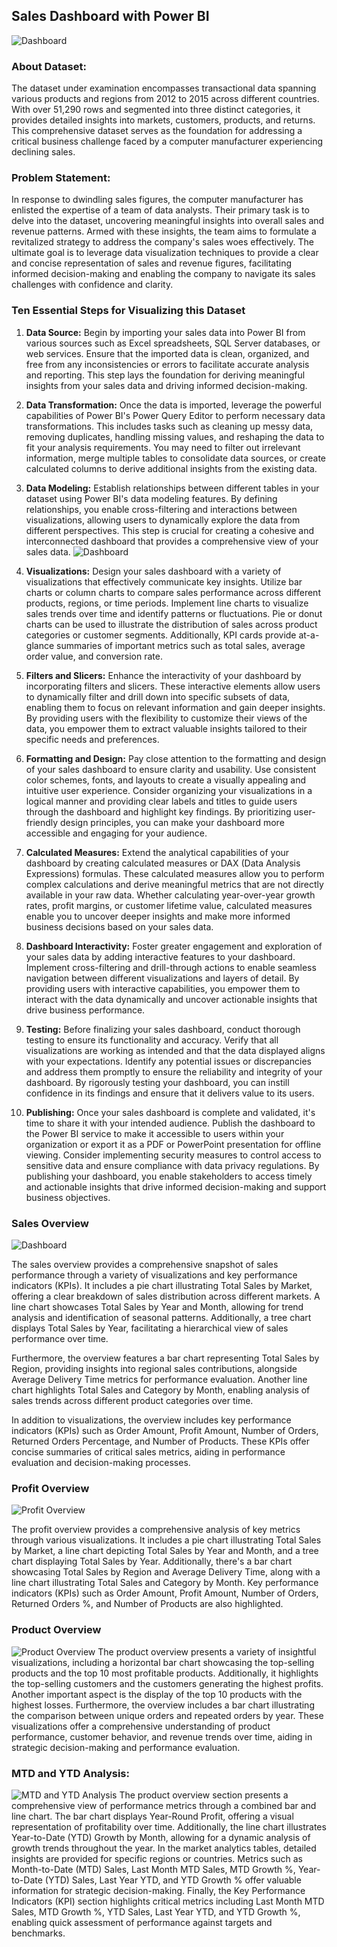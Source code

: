 ## Sales Dashboard with Power BI
![Dashboard](https://github.com/Sadikctg/Project_6_Sales_Dashboard_with_PowerBI/blob/main/images/Analytics%20cover.png)


### About Dataset:
The dataset under examination encompasses transactional data spanning various products and regions from 2012 to 2015 across different countries. With over 51,290 rows and segmented into three distinct categories, it provides detailed insights into markets, customers, products, and returns. This comprehensive dataset serves as the foundation for addressing a critical business challenge faced by a computer manufacturer experiencing declining sales.

### Problem Statement:
In response to dwindling sales figures, the computer manufacturer has enlisted the expertise of a team of data analysts. Their primary task is to delve into the dataset, uncovering meaningful insights into overall sales and revenue patterns. Armed with these insights, the team aims to formulate a revitalized strategy to address the company's sales woes effectively. The ultimate goal is to leverage data visualization techniques to provide a clear and concise representation of sales and revenue figures, facilitating informed decision-making and enabling the company to navigate its sales challenges with confidence and clarity.


### Ten Essential Steps for Visualizing this Dataset

1. **Data Source:** Begin by importing your sales data into Power BI from various sources such as Excel spreadsheets, SQL Server databases, or web services. Ensure that the imported data is clean, organized, and free from any inconsistencies or errors to facilitate accurate analysis and reporting. This step lays the foundation for deriving meaningful insights from your sales data and driving informed decision-making.

2. **Data Transformation:** Once the data is imported, leverage the powerful capabilities of Power BI's Power Query Editor to perform necessary data transformations. This includes tasks such as cleaning up messy data, removing duplicates, handling missing values, and reshaping the data to fit your analysis requirements. You may need to filter out irrelevant information, merge multiple tables to consolidate data sources, or create calculated columns to derive additional insights from the existing data.

3. **Data Modeling:** Establish relationships between different tables in your dataset using Power BI's data modeling features. By defining relationships, you enable cross-filtering and interactions between visualizations, allowing users to dynamically explore the data from different perspectives. This step is crucial for creating a cohesive and interconnected dashboard that provides a comprehensive view of your sales data.
![Dashboard](https://github.com/Sadikctg/Project_6_Sales_Dashboard_with_PowerBI/blob/main/images/Star%20Schema.JPG)
4. **Visualizations:** Design your sales dashboard with a variety of visualizations that effectively communicate key insights. Utilize bar charts or column charts to compare sales performance across different products, regions, or time periods. Implement line charts to visualize sales trends over time and identify patterns or fluctuations. Pie or donut charts can be used to illustrate the distribution of sales across product categories or customer segments. Additionally, KPI cards provide at-a-glance summaries of important metrics such as total sales, average order value, and conversion rate.

5. **Filters and Slicers:** Enhance the interactivity of your dashboard by incorporating filters and slicers. These interactive elements allow users to dynamically filter and drill down into specific subsets of data, enabling them to focus on relevant information and gain deeper insights. By providing users with the flexibility to customize their views of the data, you empower them to extract valuable insights tailored to their specific needs and preferences.

6. **Formatting and Design:** Pay close attention to the formatting and design of your sales dashboard to ensure clarity and usability. Use consistent color schemes, fonts, and layouts to create a visually appealing and intuitive user experience. Consider organizing your visualizations in a logical manner and providing clear labels and titles to guide users through the dashboard and highlight key findings. By prioritizing user-friendly design principles, you can make your dashboard more accessible and engaging for your audience.

7. **Calculated Measures:** Extend the analytical capabilities of your dashboard by creating calculated measures or DAX (Data Analysis Expressions) formulas. These calculated measures allow you to perform complex calculations and derive meaningful metrics that are not directly available in your raw data. Whether calculating year-over-year growth rates, profit margins, or customer lifetime value, calculated measures enable you to uncover deeper insights and make more informed business decisions based on your sales data.

8. **Dashboard Interactivity:** Foster greater engagement and exploration of your sales data by adding interactive features to your dashboard. Implement cross-filtering and drill-through actions to enable seamless navigation between different visualizations and layers of detail. By providing users with interactive capabilities, you empower them to interact with the data dynamically and uncover actionable insights that drive business performance.

9. **Testing:** Before finalizing your sales dashboard, conduct thorough testing to ensure its functionality and accuracy. Verify that all visualizations are working as intended and that the data displayed aligns with your expectations. Identify any potential issues or discrepancies and address them promptly to ensure the reliability and integrity of your dashboard. By rigorously testing your dashboard, you can instill confidence in its findings and ensure that it delivers value to its users.

10. **Publishing:** Once your sales dashboard is complete and validated, it's time to share it with your intended audience. Publish the dashboard to the Power BI service to make it accessible to users within your organization or export it as a PDF or PowerPoint presentation for offline viewing. Consider implementing security measures to control access to sensitive data and ensure compliance with data privacy regulations. By publishing your dashboard, you enable stakeholders to access timely and actionable insights that drive informed decision-making and support business objectives.

### Sales Overview
![Dashboard](https://github.com/Sadikctg/Project_6_Sales_Dashboard_with_PowerBI/blob/main/images/Sales%20Dashboard%20-%2004_page-0001.jpg)

The sales overview provides a comprehensive snapshot of sales performance through a variety of visualizations and key performance indicators (KPIs). It includes a pie chart illustrating Total Sales by Market, offering a clear breakdown of sales distribution across different markets. A line chart showcases Total Sales by Year and Month, allowing for trend analysis and identification of seasonal patterns. Additionally, a tree chart displays Total Sales by Year, facilitating a hierarchical view of sales performance over time.

Furthermore, the overview features a bar chart representing Total Sales by Region, providing insights into regional sales contributions, alongside Average Delivery Time metrics for performance evaluation. Another line chart highlights Total Sales and Category by Month, enabling analysis of sales trends across different product categories over time.

In addition to visualizations, the overview includes key performance indicators (KPIs) such as Order Amount, Profit Amount, Number of Orders, Returned Orders Percentage, and Number of Products. These KPIs offer concise summaries of critical sales metrics, aiding in performance evaluation and decision-making processes.

### Profit Overview
![Profit Overview](https://github.com/Sadikctg/Project_6_Sales_Dashboard_with_PowerBI/blob/main/images/Sales%20Dashboard%20-%2004_page-0002.jpg)

The profit overview provides a comprehensive analysis of key metrics through various visualizations. It includes a pie chart illustrating Total Sales by Market, a line chart depicting Total Sales by Year and Month, and a tree chart displaying Total Sales by Year. Additionally, there's a bar chart showcasing Total Sales by Region and Average Delivery Time, along with a line chart illustrating Total Sales and Category by Month. Key performance indicators (KPIs) such as Order Amount, Profit Amount, Number of Orders, Returned Orders %, and Number of Products are also highlighted. 

### Product Overview
![Product Overview](https://github.com/Sadikctg/Project_6_Sales_Dashboard_with_PowerBI/blob/main/images/Sales%20Dashboard%20-%2004_page-0003.jpg)
The product overview presents a variety of insightful visualizations, including a horizontal bar chart showcasing the top-selling products and the top 10 most profitable products. Additionally, it highlights the top-selling customers and the customers generating the highest profits. Another important aspect is the display of the top 10 products with the highest losses. Furthermore, the overview includes a bar chart illustrating the comparison between unique orders and repeated orders by year. These visualizations offer a comprehensive understanding of product performance, customer behavior, and revenue trends over time, aiding in strategic decision-making and performance evaluation.

### MTD and YTD Analysis:
![MTD and YTD Analysis](https://github.com/Sadikctg/Project_6_Sales_Dashboard_with_PowerBI/blob/main/images/Sales%20Dashboard%20-%2004_page-0004.jpg)
The product overview section presents a comprehensive view of performance metrics through a combined bar and line chart. The bar chart displays Year-Round Profit, offering a visual representation of profitability over time. Additionally, the line chart illustrates Year-to-Date (YTD) Growth by Month, allowing for a dynamic analysis of growth trends throughout the year. In the market analytics tables, detailed insights are provided for specific regions or countries. Metrics such as Month-to-Date (MTD) Sales, Last Month MTD Sales, MTD Growth %, Year-to-Date (YTD) Sales, Last Year YTD, and YTD Growth % offer valuable information for strategic decision-making. Finally, the Key Performance Indicators (KPI) section highlights critical metrics including Last Month MTD Sales, MTD Growth %, YTD Sales, Last Year YTD, and YTD Growth %, enabling quick assessment of performance against targets and benchmarks. 


